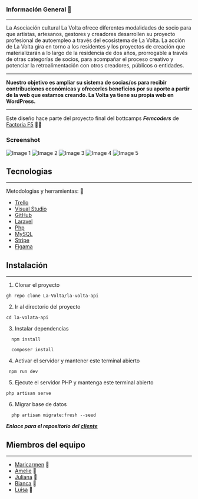 ### Información General :ledger:
***
La Asociación cultural La Volta ofrece diferentes modalidades de socio para que artistas, artesanos, gestores y creadores desarrollen su proyecto profesional de autoempleo a través del ecosistema de La Volta.
La acción de La Volta gira en torno a los residentes y los proyectos de creación que materializarán a lo largo de la residencia de dos años, prorrogable a través de otras categorías de socios, para acompañar el proceso creativo y potenciar la retroalimentación con otros creadores, públicos o entidades.
***
**Nuestro objetivo es ampliar su sistema de socias/os para recibir contribuciones económicas y ofrecerles beneficios por su aporte a partir de la web que estamos creando. La Volta ya tiene su propia web en WordPress.**
***
Este diseño hace parte del proyecto final del bottcamps ***Femcoders*** de [Factoria F5](https://factoriaf5.org/) :woman_student:

### Screenshot
![Image 1](./public/images/1.png)
![Image 2](/public/images/2.png)
![Image 3](/public/images/3.png)
![Image 4](/public/images/4.png)
![Image 5](/public/images/5.png)
## Tecnologias
***
Metodologias y herramientas: :toolbox:
* [Trello](https://trello.com/b/Ls3plE0O/kanban-la-volta) 
* [Visual Studio](https://code.visualstudio.com/)
* [GitHub](https://github.com/La-Volta/la-volta-client/edit/main/README.md)
* [Laravel](https://laravel.com/)
* [Php](https://www.php.net/manual/es/intro-whatis.php)
* [MySQL](https://www.mysql.com/)
* [Stripe](https://stripe.com/es)
* [Figama](https://www.figma.com/file/uxSfTva6l0hcZhLCf5MgES/La-Volta?node-id=1-15)
## Instalación
***
1. Clonar el proyecto 
```
gh repo clone La-Volta/la-volta-api
```
2. Ir al directorio del proyecto
```
cd la-volata-api
```
3. Instalar dependencias
```
  npm install
```
```
  composer install
```
4. Activar el servidor y mantener este terminal abierto
```
 npm run dev
``` 
5. Ejecute el servidor PHP y mantenga este terminal abierto
  ```
  php artisan serve
  ```
6. Migrar base de datos
```
  php artisan migrate:fresh --seed
```

***Enlace para el repositorio del [cliente](https://github.com/La-Volta/la-volta-client)***

## Miembros del equipo
***
* [Maricarmen](https://github.com/marchuovi) :penguin:
* [Amelie](https://github.com/AmelieLT) :hatched_chick:
* [Juliana](https://github.com/JulianaMZa) :flamingo:
* [Bianca](https://github.com/bgiudicid) :parrot:
* [Luisa](https://github.com/LuisaVAZ) :owl:
